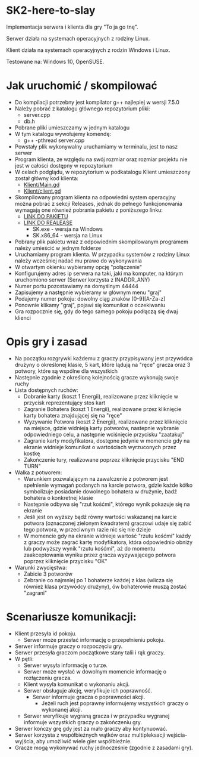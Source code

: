 # SK2-here-to-slay
Implementacja serwera i klienta dla gry "To ja go tnę".

Serwer działa na systemach operacyjnych z rodziny Linux.

Klient działa na systemach operacyjnych z rodzin Windows i Linux.

Testowane na: Windows 10, OpenSUSE.

# Jak uruchomić / skompilować
- Do kompilacji potrzebny jest kompilator g++ najlepiej w wersji 7.5.0
- Należy pobrać z katalogu głównego repozytorium pliki:
  - server.cpp
  - db.h
- Pobrane pliki umieszczamy w jednym katalogu
- W tym katalogu wywołujemy komendę:
  - g++ -pthread server.cpp
- Powstały plik wykonywalny uruchamiamy w terminalu, jest to nasz serwer
- Program klienta, ze względu na swój rozmiar oraz rozmiar projektu nie jest w całości dostępny w repozytorium
- W celach podglądu, w repozytorium w podkatalogu Klient umieszczony został główny kod klienta:
  - [Klient/Main.gd](https://github.com/Wiktor-Jordeczka/SK2-here-to-slay/blob/main/Klient/Main.gd)
  - [Klient/client.gd](https://github.com/Wiktor-Jordeczka/SK2-here-to-slay/blob/main/Klient/client.gd)
- Skompilowany program klienta na odpowiedni system operacyjny można pobrać z sekcji Releases, jednak do pełnego funkcjonowania wymagają one również pobrania pakietu z poniższego linku:
  - [LINK DO PAKIETU](https://drive.google.com/drive/folders/1ll6SoiTjh3Qk5ngDhi0BVa83EVsUrhdi?usp=sharing)
  - [LINK DO REALEASE](https://github.com/Wiktor-Jordeczka/SK2-here-to-slay/releases/tag/v1.0)
    - SK.exe - wersja na Windows
    - SK.x86_64 - wersja na Linux
- Pobrany plik pakietu wraz z odpowiednim skompilowanym programem należy umieścić w jednym folderze
- Uruchamiamy program klienta. W przypadku systemów z rodziny Linux należy wcześniej nadać mu prawo do wykonywania
- W otwartym okienku wybieramy opcję "połączenie"
- Konfigurujemy adres ip serwera na taki, jaki ma komputer, na którym uruchomiono serwer (Serwer korzysta z INADDR_ANY)
- Numer portu pozostawiamy na domyślnym 44444
- Zapisujemy a następnie wybieramy w głównym menu "graj"
- Podajemy numer pokoju: dowolny ciąg znaków [0-9][A-Za-z]
- Ponownie klikamy "graj", pojawi się komunikat o oczekiwaniu
- Gra rozpocznie się, gdy do tego samego pokoju podłączą się dwaj klienci

# Opis gry i zasad
- Na początku rozgrywki każdemu z graczy przypisywany jest przywódca drużyny o określonej klasie, 5 kart, które lądują na "ręce" gracza oraz 3 potwory, które są wspólne dla wszystkich
- Następnie zgodnie z określoną kolejnością gracze wykonują swoje ruchy
- Lista dostępnych ruchów:
  - Dobranie karty (koszt 1 Energii), realizowane przez kliknięcie w przycisk reprezentujący stos kart
  - Zagranie Bohatera (koszt 1 Energii), realizowane przez kliknięcie karty bohatera znajdującej się na "ręce"
  - Wyzywanie Potwora (koszt 2 Energii), realizowane przez kliknięcie na miejsce, gdzie widnieją karty potworów, nastepnie wybranie odpowiedniego celu, a następnie wciśnięcie przycisku "zaatakuj"
  - Zagranie karty modyfikatora, dostępne jedynie w momencie gdy na ekranie widnieje komunikat o wartościach wyrzuconych przez kostkę
  - Zakończenie tury, realizowane poprzez kliknięcie przycisku "END TURN"
- Walka z potworem:
  - Warunkiem pozwalającym na zawalczenie z potworem jest spełnienie wymagań podanych na karcie potwora, gdzie każde kółko symbolizuje posiadanie dowolnego bohatera w drużynie, badź bohatera o konkretnej klasie
  - Następnie odbywa się "rzut kośćmi", którego wynik pokazuje się na ekranie
  - Jeśli jest on wyższy bądź równy wartości wskazanej na karcie potwora (oznaczonej zielonym kwadratem) graczowi udaje się zabić tego potwora, w przeciwnym razie nic się nie dzieje
  - W momencie gdy na ekranie widnieje wartość "rzutu kośćmi" każdy z graczy może zagrać kartę modyfikatora, która odpowiednio obniży lub podwyższy wynik "rzutu kośćmi", aż do momentu zaakceptowania wyniku przez gracza wyzywającego potwora poprzez kliknięcie przycisku "OK"
- Warunki zwycięstwa:
  - Zabicie 3 potworów
  - Zebranie co najmniej po 1 bohaterze każdej z klas (wlicza się również klasa przywódcy drużyny), ów bohaterowie muszą zostać "zagrani"

# Scenariusze komunikacji:
- Klient przesyła id pokoju.
  - Serwer może przesłać informację o przepełnieniu pokoju.
- Serwer informuje graczy o rozpoczęciu gry.
- Serwer przesyła graczom początkowe stany talii i rąk graczy.
- W pętli:
  - Serwer wysyła informację o turze.
  - Serwer może wysłać w dowolnym momencie informację o rozłączeniu gracza.
  - Klient wysyła komunikat o wykonaniu akcji.
  - Serwer obsługuje akcję, weryfikuje ich poprawność.
    - Serwer informuje gracza o poprawności akcji.
      - Jeżeli ruch jest poprawny informujemy wszystkich graczy o wykonanej akcji.
  - Serwer weryfikuje wygraną gracza i w przypadku wygranej informuje wszystkich graczy o zakończeniu gry.
- Serwer kończy grę gdy jest za mało graczy aby kontynuować.
- Serwer korzysta z współbieżnych wątków oraz multipleksacji wejścia-wyjścia, aby umożliwić wiele gier współbieżnie.
- Gracze mogą wykonywać ruchy jednocześnie (zgodnie z zasadami gry).

